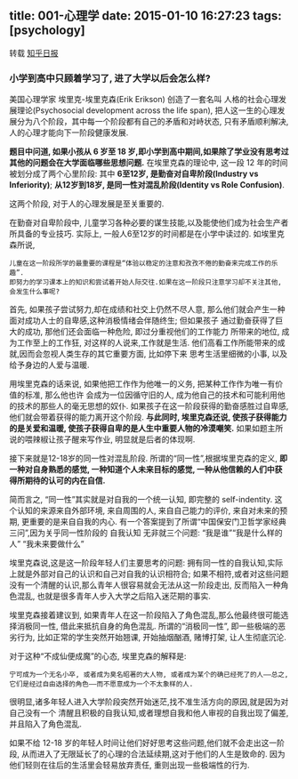 title: 001-心理学
date: 2015-01-10 16:27:23
tags: [psychology]
---

转载 [知乎日报](http://daily.zhihu.com/story/4370616)

### 小学到高中只顾着学习了, 进了大学以后会怎么样?

美国心理学家 埃里克-埃里克森(Erik Erikson) 创造了一套名叫
人格的社会心理发展理论(Psychosocial development across the life span),
把人这一生的心理发展分为八个阶段，其中每一个阶段都有自己的矛盾和对峙状态,
只有矛盾顺利解决, 人的心理才能向下一阶段健康发展.

**题目中问道, 如果小孩从 6 岁至 18 岁,即小学到高中期间,如果除了学业没有思考过其他的问题会在大学面临哪些思想问题.**
在埃里克森的理论中, 这一段 12 年的时间被划分成了两个心里阶段:
其中 **6至12岁, 是勤奋对自卑阶段(Industry vs Inferiority)**;
**从12岁到18岁, 是同一性对混乱阶段(Identity vs Role Confusion)**.

这两个阶段, 对于人的心理发展是至关重要的.

在勤奋对自卑阶段中, 儿童学习各种必要的谋生技能,以及能使他们成为社会生产者所具备的专业技巧.
实际上, 一般人6至12岁的时间都是在小学中读过的.
如埃里克森所说,
```
儿童在这一阶段所学的最重要的课程是“体验以稳定的注意和孜孜不倦的勤奋来完成工作的乐趣”.
即努力的学习课本上的知识和尝试着开始人际交往.如果在这一阶段只注意学习却不关注其他, 会发生什么事呢?
```

首先, 如果孩子尝试努力,却在成绩和社交上仍然不尽人意,
那么他们就会产生一种面对成功人士的自卑感,这种消极情绪会伴随终生;
但如果孩子 通过勤奋获得了巨大的成功, 那他们还会面临一种危险, 即过分重视他们的工作能力
所带来的地位, 成为工作至上的工作狂, 对这样的人说来,工作就是生活.
他们高看工作所能带来的成就,因而会忽视人类生存的其它重要方面, 比如停下来
思考生活里细微的小事, 以及给予身边的人爱与温暖.

用埃里克森的话来说,
如果他把工作作为他唯一的义务, 把某种工作作为唯一有价值的标准, 那么他也许
会成为一位因循守旧的人, 成为他自己的技术和可能利用他的技术的那些人的毫无思想的奴仆.
如果孩子在这一阶段获得的勤奋感胜过自卑感, 他们就会带着获得的能力离开这个阶段.
**与此同时, 埃里克森还说, 使孩子获得能力的是关爱和温暖, 使孩子获得自卑的是人生中重要人物的冷漠嘲笑.**
如果如题主所说的喂辣椒让孩子醒来写作业, 明显就是后者的体现啊.

接下来就是12-18岁的同一性对混乱阶段. 所谓的“同一性”,根据埃里克森的定义,
**即一种对自身熟悉的感觉,  一种知道个人未来目标的感觉, 一种从他信赖的人们中获得所期待的认可的内在自信.**

简而言之, “同一性”其实就是对自我的一个统一认知, 即完整的 self-indentity.
这个认知的来源来自外部环境, 来自周围的人, 来自自己能力的评价,
来自对未来的预期, 更重要的是来自自我的内心.
有一个答案提到了所谓“中国保安门卫哲学家经典三问”,因为关乎同一性阶段的
自我认知 无非就三个问题: “我是谁”“我是什么样的人” “我未来要做什么”

埃里克森说,这是这一阶段年轻人们主要思考的问题:
拥有同一性的自我认知,实际上就是外部对自己的认识和自己对自我的认识相符合;
如果不相符,或者对这些问题没有一个清醒的认识,那么青年人很容易就会无法从这一阶段走出,
反而陷入一种角色混乱, 也就是很多青年人步入大学之后陷入迷茫期的事实.

埃里克森接着建议到, 如果青年人在这一阶段陷入了角色混乱,那么他最终很可能选择消极同一性, 借此来抵抗自身的角色混乱.
所谓的“消极同一性”, 即一些极端的恶劣行为, 比如正常的学生突然开始翘课,
开始抽烟酗酒, 赌博打架, 让人生彻底沉沦.

对于这种“不成仙便成魔”的心态, 埃里克森的解释是:

```
宁可成为一个无名小卒, 或者成为臭名昭著的大人物, 或者成为某个的确已经死了的人——总之,它们是经过自由选择的角色——而不愿意成为一个不太象样的人.
```

很明显,诸多年轻人进入大学阶段突然开始迷茫,找不准生活方向的原因,就是因为对自己没有一个
清醒且积极的自我认知,或者理想自我和他人审视的自我出现了偏差,并且陷入了角色混乱.

如果不给 12-18 岁的年轻人时间让他们好好思考这些问题,他们就不会走出这一阶段, 从而进入了无限延长了的心理的合法延续期,这对于他们的人生是致命的.
因为他们轻则在往后的生活里会轻易放弃责任, 重则出现一些极端性的行为.


<!--
### PS
在16岁开始爆发 "我是谁" "我以后要做什么" 的想法, 不知道为什么来的如此激烈, 感觉自己是那么的不可理喻.
我心有戚戚焉啊.
-->